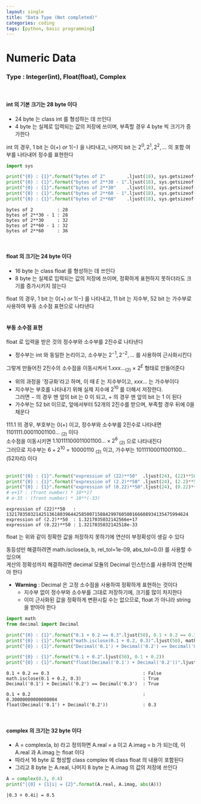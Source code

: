 ```yaml
---
layout: single
title: "Data Type (Not completed)"
categories: coding
tags: [python, basic programming]
---
```


# Numeric Data
### Type : Integer(int), Float(float), Complex

<br>

#### int 의 기본 크기는 28 byte 이다
- 24 byte 는 class int 를 형성하는 데 쓰인다
- 4 byte 는 실제로 입력되는 값의 저장에 쓰이며, 부족할 경우 4 byte 씩 크기가 증가한다

int 의 경우, 1 bit 는 $0(+)$  $or$  $1(-)$ 을 나타내고, 나머지 bit 는 $2^0, 2^1, 2^2, ...$ 의 포함 여부를 나타내어 정수를 표현한다


```python
import sys

print("{0} : {1}".format("bytes of 2"        .ljust(18), sys.getsizeof(2)))
print("{0} : {1}".format("bytes of 2**30 - 1".ljust(18), sys.getsizeof(2**30 - 1)))
print("{0} : {1}".format("bytes of 2**30"    .ljust(18), sys.getsizeof(2**30)))
print("{0} : {1}".format("bytes of 2**60 - 1".ljust(18), sys.getsizeof(2**60 - 1)))
print("{0} : {1}".format("bytes of 2**60"    .ljust(18), sys.getsizeof(2**60)))
```

    bytes of 2         : 28
    bytes of 2**30 - 1 : 28
    bytes of 2**30     : 32
    bytes of 2**60 - 1 : 32
    bytes of 2**60     : 36
    
<br>

#### float 의 크기는 24 byte 이다
- 16 byte 는 class float 를 형성하는 데 쓰인다
- 8 byte 는 실제로 입력되는 값의 저장에 쓰이며, 정확하게 표현하지 못하더라도 크기를 증가시키지 않는다

float 의 경우, 1 bit 는 $0(+)$  $or$  $1(-)$ 를 나타내고, 11 bit 는 지수부, 52 bit 는 가수부로 사용하여 부동 소수점 표현으로 나타낸다 <br> <br>

#### 부동 소수점 표현
float 로 입력을 받은 것의 정수부와 소수부를 2진수로 나타낸다
- 정수부는 int 와 동일한 논리이고, 소수부는 $2^{-1}, 2^{-2}, ...$ 를 사용하여 근사화시킨다 <br>

그렇게 만들어진 2진수의 소수점을 이동시켜서 $1.xxx..._{(2)}$ $\times$ $2^E$ 형태로 만들어준다
- 위의 과정을 '정규화'라고 하며, 이 때 $E$ 는 지수부이고, $xxx...$ 는 가수부이다
- 지수부는 부호를 나타내기 위해 실제 지수에 $2^{10}$ 를 더해서 저장한다. <br>
  그러면 $-$ 의 경우 맨 앞의 bit 는 $0$ 이 되고, $+$ 의 경우 맨 앞의 bit 는 $1$ 이 된다
- 가수부는 52 bit 이므로, 앞에서부터 52개의 2진수를 받으며, 부족할 경우 뒤에 $0$을 채운다 <br>

$111.1$ 의 경우, 부호부는 $0(+)$ 이고, 정수부와 소수부를 2진수로 나타내면 $1101111.00011001100...$ $_{(2)}$ 이다 <br>
소수점을 이동시키면 $1.10111100011001100... \times 2^6$ $_{(2)}$ 으로 나타내진다 <br>
그러므로 지수부는 $6+2^{10}$ $=$ $10000110$ $_{(2)}$ 이고, 가수부는 $10111100011001100...$ (52자리) 이다 <br> <br>


```python
print("{0} : {1}".format("expression of (22)**50"  .ljust(24), (22)**50))
print("{0} : {1}".format("expression of (2.2)**50" .ljust(24), (2.2)**50))
print("{0} : {1}".format("expression of (0.22)**50".ljust(24), (0.22)**50))
# e+17 : (front number) * 10**17
# e-33 : (front number) * 10**(-33)
```

    expression of (22)**50   : 13217035032142513618039644258500715884299760500166608934135475994624
    expression of (2.2)**50  : 1.3217035032142566e+17
    expression of (0.22)**50 : 1.3217035032142518e-33
    

float 는 위와 같이 정확한 값을 저장하지 못하기에 연산이 부정확성이 생길 수 있다 <br>

동등성만 해결하려면 math.isclose(a, b, rel_tol=1e-09, abs_tol=0.0) 를 사용할 수 있으며 <br>
게산의 정확성까지 해결하려면 decimal 모듈의 Decimal 인스턴스를 사용하여 연산해야 한다 <br>
- **Warning** : Decimal 은 고정 소수점을 사용하여 정확하게 표현하는 것이다
  - 지수부 없이 정수부와 소수부를 그대로 저장하기에, 크기를 많이 차지한다
  - 이미 근사화된 값을 정확하게 변환시킬 수는 없으므로, float 가 아니라 string 을 받아야 한다


```python
import math
from decimal import Decimal

print("{0} : {1}".format("0.1 + 0.2 == 0.3".ljust(50), 0.1 + 0.2 == 0.3))
print("{0} : {1}".format("math.isclose(0.1 + 0.2, 0.3)".ljust(50), math.isclose(0.1 + 0.2, 0.3)))
print("{0} : {1}".format("Decimal('0.1') + Decimal('0.2') == Decimal('0.3')".ljust(50), Decimal('0.1') + Decimal('0.2') == Decimal('0.3'))); print()

print("{0} : {1}".format("0.1 + 0.2".ljust(50), 0.1 + 0.2))
print("{0} : {1}".format("float(Decimal('0.1') + Decimal('0.2'))".ljust(50), float(Decimal('0.1') + Decimal('0.2'))))

```

    0.1 + 0.2 == 0.3                                   : False
    math.isclose(0.1 + 0.2, 0.3)                       : True
    Decimal('0.1') + Decimal('0.2') == Decimal('0.3')  : True
    
    0.1 + 0.2                                          : 0.30000000000000004
    float(Decimal('0.1') + Decimal('0.2'))             : 0.3
    
<br>

#### complex 의 크기는 32 byte 이다
- A = complex(a, b) 라고 정의하면 A.real = a 이고 A.imag = b 가 되는데, 이 A.real 과 A.imag 는 float 이다
- 따라서 16 byte 로 형성할 class complex 에 class float 의 내용이 포함된다
- 그리고 8 byte 는 A.real, 나머지 8 byte 는 A.imag 의 값의 저장에 쓰인다


```python
A = complex(0.3, 0.4)
print("|{0} + {1}i| = {2}".format(A.real, A.imag, abs(A)))
```

    |0.3 + 0.4i| = 0.5
    
